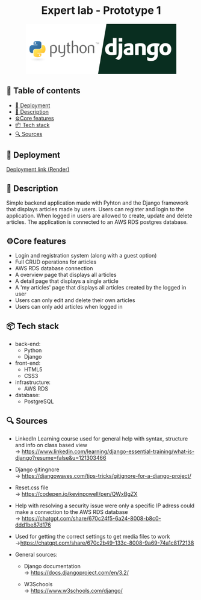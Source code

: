 <h1 align="center">Expert lab - Prototype 1</h1>

<center>
<img  src="articles/expert_lab1/expert_lab1/article_overview/static/pyhton-django-logo.png" alt="pyhton-django logo" width="400px">
</center>


## 📝 Table of contents
- [🚀 Deployment](#-deployment)
- [📜 Description](#-description)
- [⚙️Core features](#️core-features)
- [📦 Tech stack](#-tech-stack)
- [🔍 Sources](#-sources)

## 🚀 Deployment
[Deployment link (Render)](  
https://prototype-1-va9z.onrender.com/)


## 📜 Description 

Simple backend application made with Pyhton and the Django framework that displays articles made by users. Users can register and login to the application. When logged in users are allowed to create, update and delete articles. The application is connected to an AWS RDS postgres database.

## ⚙️Core features

- Login and registration system (along with a guest option)
- Full CRUD operations for articles
- AWS RDS database connection
- A overview page that displays all articles
- A detail page that displays a single article
- A 'my articles' page that displays all articles created by the logged in user
- Users can only edit and delete their own articles
- Users can only add articles when logged in

## 📦 Tech stack

- back-end:
  - Python
  - Django
- front-end:
  - HTML5
  - CSS3
- infrastructure:
  - AWS RDS
- database:
  - PostgreSQL

## 🔍 Sources

- LinkedIn Learning course used for general help with syntax, structure and info on class based view <br>
  -> https://www.linkedin.com/learning/django-essential-training/what-is-django?resume=false&u=121303466

- Django gitingnore <br> -> https://djangowaves.com/tips-tricks/gitignore-for-a-django-project/

- Reset.css file <br> -> https://codepen.io/kevinpowell/pen/QWxBgZX

- Help with resolving a security issue were only a specific IP adress could make a connection to the AWS RDS database <br>
  -> https://chatgpt.com/share/670c24f5-6a24-8008-b8c0-ddd1be87d176

- Used for getting the correct settings to get media files to work <br>
  ->https://chatgpt.com/share/670c2b49-133c-8008-9a69-74a1c8172138

- General sources:

  - Django documentation <br>
    -> https://docs.djangoproject.com/en/3.2/

  - W3Schools <br>
    -> https://www.w3schools.com/django/
